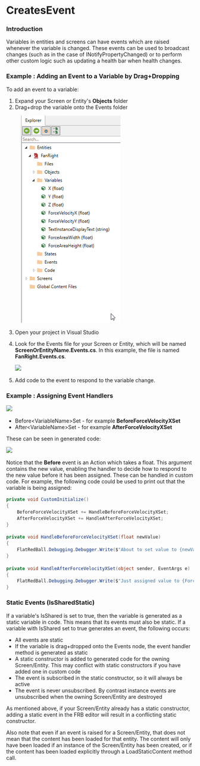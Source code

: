 # CreatesEvent

### Introduction

Variables in entities and screens can have events which are raised whenever the variable is changed. These events can be used to broadcast changes (such as in the case of INotifyPropertyChanged) or to perform other custom logic such as updating a health bar when health changes.

### Example : Adding an Event to a Variable by Drag+Dropping

To add an event to a variable:

1. Expand your Screen or Entity's **Objects** folder
2. Drag+drop the variable onto the Events folder

<figure><img src="../../.gitbook/assets/2016-01-10_06-31-21.gif" alt=""><figcaption></figcaption></figure>

3. Open your project in Visual Studio
4.  Look for the Events file for your Screen or Entity, which will be named **ScreenOrEntityName.Events.cs**. In this example, the file is named **FanRight.Events.cs**.

    ![](../../.gitbook/assets/2022-11-img\_636cfe6e5f44b.png)
5. Add code to the event to respond to the variable change.

### Example : Assigning Event Handlers

![](../../.gitbook/assets/2022-11-img\_636cffc3410e9.png)



* Before\<VariableName>Set - for example **BeforeForceVelocityXSet**
* After\<VariableName>Set - for example **AfterForceVelocityXSet**

These can be seen in generated code:

![](../../.gitbook/assets/2022-11-img\_636d003e0486b.png)

Notice that the **Before** event is an Action which takes a float. This argument contains the new value, enabling the handler to decide how to respond to the new value before it has been assigned. These can be handled in custom code. For example, the following code could be used to print out that the variable is being assigned:

```csharp
private void CustomInitialize()
{
    BeforeForceVelocityXSet += HandleBeforeForceVelocityXSet;
    AfterForceVelocityXSet += HandleAfterForceVelocityXSet;
}

private void HandleBeforeForceVelocityXSet(float newValue)
{
    FlatRedBall.Debugging.Debugger.Write($"About to set value to {newValue}");
}

private void HandleAfterForceVelocityXSet(object sender, EventArgs e)
{
    FlatRedBall.Debugging.Debugger.Write($"Just assigned value to {ForceVelocityX}");
}
```

### Static Events (IsSharedStatic)

If a variable's IsShared is set to true, then the variable is generated as a static variable in code. This means that its events must also be static. If a variable with IsShared set to true generates an event, the following occurs:

* All events are static
* If the variable is drag+dropped onto the Events node, the event handler method is generated as static
* A static constructor is added to generated code for the owning Screen/Entity. This may conflict with static constructors if you have added one in custom code
* The event is subscribed in the static constructor, so it will always be active
* The event is never unsubscribed. By contrast instance events are unsubscribed when the owning Screen/Entity are destroyed

As mentioned above, if your Screen/Entity already has a static constructor, adding a static event in the FRB editor will result in a conflicting static constructor.

Also note that even if an event is raised for a Screen/Entity, that does not mean that the content has been loaded for that entity. The content will only have been loaded if an instance of the Screen/Entity has been created, or if the content has been loaded explicitly through a LoadStaticContent method call.

